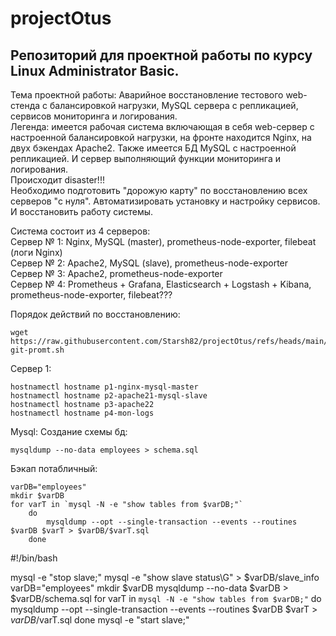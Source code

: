 # projectOtus
## Репозиторий для проектной работы по курсу Linux Administrator Basic.  
Тема проектной работы: Аварийное восстановление тестового web-стенда с балансировкой нагрузки, MySQL сервера с репликацией, сервисов мониторинга и логирования.  
Легенда: имеется рабочая система включающая в себя web-сервер с настроенной балансировкой нагрузки, на фронте находится Nginx, на двух бэкендах Apache2. Также имеется БД MySQL с настроенной репликацией. И сервер выполняющий функции мониторинга и логирования.  
Происходит disaster!!!  
Необходимо подготовить "дорожую карту" по восстановлению всех серверов "с нуля". Автоматизировать установку и настройку сервисов. И восстановить работу системы.  

Система состоит из 4 серверов:  
Сервер № 1: Nginx, MySQL (master), prometheus-node-exporter, filebeat (логи Nginx)  
Сервер № 2: Apache2, MySQL (slave), prometheus-node-exporter  
Сервер № 3: Apache2, prometheus-node-exporter  
Сервер № 4: Prometheus + Grafana,  Elasticsearch + Logstash + Kibana, prometheus-node-exporter, filebeat???  


Порядок действий по восстановлению:  

    wget https://raw.githubusercontent.com/Starsh82/projectOtus/refs/heads/main/bash-git-promt.sh

Сервер 1:

    hostnamectl hostname p1-nginx-mysql-master
    hostnamectl hostname p2-apache21-mysql-slave
    hostnamectl hostname p3-apache22
    hostnamectl hostname p4-mon-logs

Mysql:
Создание схемы бд:

    mysqldump --no-data employees > schema.sql

Бэкап потабличный:

    varDB="employees"
  	mkdir $varDB
	for varT in `mysql -N -e "show tables from $varDB;"`
	    do
			mysqldump --opt --single-transaction --events --routines $varDB $varT > $varDB/$varT.sql
		done






#!/bin/bash

mysql -e "stop slave;"
mysql -e "show slave status\G" > $varDB/slave_info
varDB="employees"
mkdir $varDB
mysqldump --no-data $varDB > $varDB/schema.sql
for varT in `mysql -N -e "show tables from $varDB;"`
    do
                mysqldump --opt --single-transaction --events --routines $varDB $varT > $varDB/$varT.sql
done
mysql -e "start slave;"
